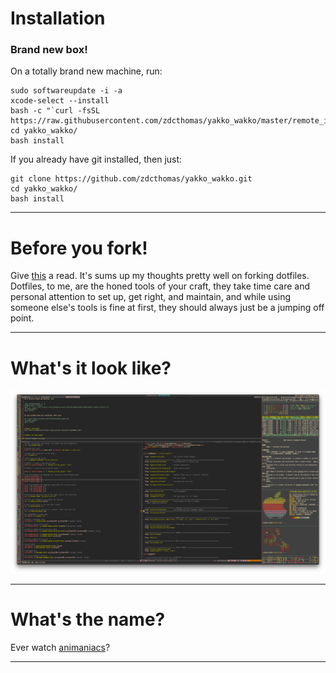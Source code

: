 # Installation
### Brand new box!

On a totally brand new machine, run:

```
sudo softwareupdate -i -a
xcode-select --install
bash -c "`curl -fsSL https://raw.githubusercontent.com/zdcthomas/yakko_wakko/master/remote_install.sh`"
cd yakko_wakko/
bash install
```

If you already have git installed, then just:
```
git clone https://github.com/zdcthomas/yakko_wakko.git
cd yakko_wakko/
bash install
```
***
# Before you fork!
Give [this](https://www.anishathalye.com/2014/08/03/managing-your-dotfiles/#dotfiles-are-not-meant-to-be-forked) a read.
It's sums up my thoughts pretty well on forking dotfiles. Dotfiles, to me, are the honed tools of your craft,
they take time care and personal attention to set up, get right, and maintain, and while using someone else's 
tools is fine at first, they should always just be a jumping off point.
***
# What's it look like?
![RICE](/images/rice.png)
***
# What's the name?
Ever watch [animaniacs](https://www.youtube.com/watch?v=CWnWwN1z_UM)?
***
